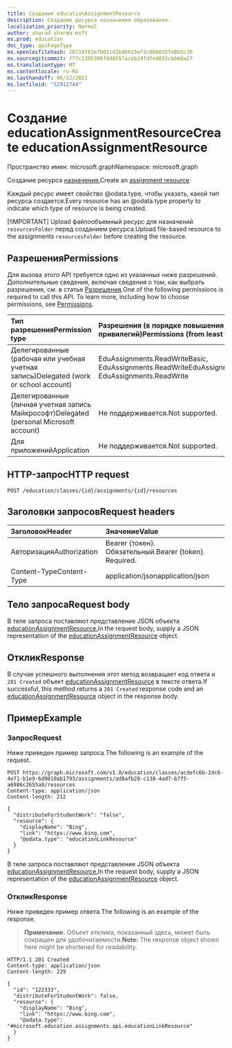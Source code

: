 ```yaml
---
title: Создание educationAssignmentResource
description: Создание ресурса назначения образования.
localization_priority: Normal
author: sharad-sharma-msft
ms.prod: education
doc_type: apiPageType
ms.openlocfilehash: 20719f61e7b01c42bd6615ef2c0bb032fe8b5c36
ms.sourcegitcommit: f77c1385306fd40557aceb24fdfe4832cbb60a27
ms.translationtype: MT
ms.contentlocale: ru-RU
ms.lasthandoff: 06/12/2021
ms.locfileid: "52912744"
---
```

# <a name="create-educationassignmentresource"></a><span data-ttu-id="619b9-103">Создание educationAssignmentResource</span><span class="sxs-lookup"><span data-stu-id="619b9-103">Create educationAssignmentResource</span></span>

<span data-ttu-id="619b9-104">Пространство имен: microsoft.graph</span><span class="sxs-lookup"><span data-stu-id="619b9-104">Namespace: microsoft.graph</span></span>

<span data-ttu-id="619b9-105">Создание ресурса [назначения.](../resources/educationassignmentresource.md)</span><span class="sxs-lookup"><span data-stu-id="619b9-105">Create an [assignment resource](../resources/educationassignmentresource.md).</span></span> 

<span data-ttu-id="619b9-106">Каждый ресурс имеет свойство @odata.type, чтобы указать, какой тип ресурса создается.</span><span class="sxs-lookup"><span data-stu-id="619b9-106">Every resource has an @odata.type property to indicate which type of resource is being created.</span></span> 

[!IMPORTANT] 
<span data-ttu-id="619b9-107">Upload файлообъемный ресурс для назначений `resourcesFolder` перед созданием ресурса.</span><span class="sxs-lookup"><span data-stu-id="619b9-107">Upload file-based resource to the assignments `resourcesFolder` before creating the resource.</span></span> 

## <a name="permissions"></a><span data-ttu-id="619b9-108">Разрешения</span><span class="sxs-lookup"><span data-stu-id="619b9-108">Permissions</span></span>
<span data-ttu-id="619b9-p101">Для вызова этого API требуется одно из указанных ниже разрешений. Дополнительные сведения, включая сведения о том, как выбрать разрешения, см. в статье [Разрешения](/graph/permissions-reference).</span><span class="sxs-lookup"><span data-stu-id="619b9-p101">One of the following permissions is required to call this API. To learn more, including how to choose permissions, see [Permissions](/graph/permissions-reference).</span></span>

|<span data-ttu-id="619b9-111">Тип разрешения</span><span class="sxs-lookup"><span data-stu-id="619b9-111">Permission type</span></span>      | <span data-ttu-id="619b9-112">Разрешения (в порядке повышения привилегий)</span><span class="sxs-lookup"><span data-stu-id="619b9-112">Permissions (from least to most privileged)</span></span>              |
|:--------------------|:---------------------------------------------------------|
|<span data-ttu-id="619b9-113">Делегированные (рабочая или учебная учетная запись)</span><span class="sxs-lookup"><span data-stu-id="619b9-113">Delegated (work or school account)</span></span> |  <span data-ttu-id="619b9-114">EduAssignments.ReadWriteBasic, EduAssignments.ReadWrite</span><span class="sxs-lookup"><span data-stu-id="619b9-114">EduAssignments.ReadWriteBasic, EduAssignments.ReadWrite</span></span>  |
|<span data-ttu-id="619b9-115">Делегированные (личная учетная запись Майкрософт)</span><span class="sxs-lookup"><span data-stu-id="619b9-115">Delegated (personal Microsoft account)</span></span> |  <span data-ttu-id="619b9-116">Не поддерживается.</span><span class="sxs-lookup"><span data-stu-id="619b9-116">Not supported.</span></span>  |
|<span data-ttu-id="619b9-117">Для приложений</span><span class="sxs-lookup"><span data-stu-id="619b9-117">Application</span></span> | <span data-ttu-id="619b9-118">Не поддерживается.</span><span class="sxs-lookup"><span data-stu-id="619b9-118">Not supported.</span></span>  | 

## <a name="http-request"></a><span data-ttu-id="619b9-119">HTTP-запрос</span><span class="sxs-lookup"><span data-stu-id="619b9-119">HTTP request</span></span>
<!-- { "blockType": "ignored" } -->
```http
POST /education/classes/{id}/assignments/{id}/resources
```
## <a name="request-headers"></a><span data-ttu-id="619b9-120">Заголовки запросов</span><span class="sxs-lookup"><span data-stu-id="619b9-120">Request headers</span></span>
| <span data-ttu-id="619b9-121">Заголовок</span><span class="sxs-lookup"><span data-stu-id="619b9-121">Header</span></span>       | <span data-ttu-id="619b9-122">Значение</span><span class="sxs-lookup"><span data-stu-id="619b9-122">Value</span></span> |
|:---------------|:--------|
| <span data-ttu-id="619b9-123">Авторизация</span><span class="sxs-lookup"><span data-stu-id="619b9-123">Authorization</span></span>  | <span data-ttu-id="619b9-p102">Bearer {токен}. Обязательный.</span><span class="sxs-lookup"><span data-stu-id="619b9-p102">Bearer {token}. Required.</span></span>  |
| <span data-ttu-id="619b9-126">Content-Type</span><span class="sxs-lookup"><span data-stu-id="619b9-126">Content-Type</span></span>  | <span data-ttu-id="619b9-127">application/json</span><span class="sxs-lookup"><span data-stu-id="619b9-127">application/json</span></span>  |

## <a name="request-body"></a><span data-ttu-id="619b9-128">Тело запроса</span><span class="sxs-lookup"><span data-stu-id="619b9-128">Request body</span></span>
<span data-ttu-id="619b9-129">В теле запроса поставляют представление JSON объекта [educationAssignmentResource.](../resources/educationassignmentresource.md)</span><span class="sxs-lookup"><span data-stu-id="619b9-129">In the request body, supply a JSON representation of the [educationAssignmentResource](../resources/educationassignmentresource.md) object.</span></span>


## <a name="response"></a><span data-ttu-id="619b9-130">Отклик</span><span class="sxs-lookup"><span data-stu-id="619b9-130">Response</span></span>
<span data-ttu-id="619b9-131">В случае успешного выполнения этот метод возвращает код ответа и `201 Created` объект [educationAssignmentResource](../resources/educationassignmentresource.md) в тексте ответа.</span><span class="sxs-lookup"><span data-stu-id="619b9-131">If successful, this method returns a `201 Created` response code and an [educationAssignmentResource](../resources/educationassignmentresource.md) object in the response body.</span></span>

## <a name="example"></a><span data-ttu-id="619b9-132">Пример</span><span class="sxs-lookup"><span data-stu-id="619b9-132">Example</span></span>
### <a name="request"></a><span data-ttu-id="619b9-133">Запрос</span><span class="sxs-lookup"><span data-stu-id="619b9-133">Request</span></span>
<span data-ttu-id="619b9-134">Ниже приведен пример запроса.</span><span class="sxs-lookup"><span data-stu-id="619b9-134">The following is an example of the request.</span></span>
<!-- {
  "blockType": "request",
  "sampleKeys": ["ad8afb28-c138-4ad7-b7f5-a6986c2655a8"],
  "name": "create_educationassignmentresource_from_educationassignment"
}-->
```http
POST https://graph.microsoft.com/v1.0/education/classes/acdefc6b-2dc6-4e71-b1e9-6d9810ab1793/assignments/ad8afb28-c138-4ad7-b7f5-a6986c2655a8/resources
Content-type: application/json
Content-length: 212

{
  "distributeForStudentWork": "false",
  "resource": {
    "displayName": "Bing",
    "link": "https://www.bing.com",
    "@odata.type": "educationLinkResource"
  }
}

```
<span data-ttu-id="619b9-135">В теле запроса поставляют представление JSON объекта [educationAssignmentResource.](../resources/educationassignmentresource.md)</span><span class="sxs-lookup"><span data-stu-id="619b9-135">In the request body, supply a JSON representation of the [educationAssignmentResource](../resources/educationassignmentresource.md) object.</span></span>

### <a name="response"></a><span data-ttu-id="619b9-136">Отклик</span><span class="sxs-lookup"><span data-stu-id="619b9-136">Response</span></span>
<span data-ttu-id="619b9-137">Ниже приведен пример ответа.</span><span class="sxs-lookup"><span data-stu-id="619b9-137">The following is an example of the response.</span></span> 

><span data-ttu-id="619b9-138">**Примечание.** Объект отклика, показанный здесь, может быть сокращен для удобочитаемости.</span><span class="sxs-lookup"><span data-stu-id="619b9-138">**Note:** The response object shown here might be shortened for readability.</span></span>


<!-- {
  "blockType": "response",
  "truncated": true,
  "@odata.type": "microsoft.graph.educationAssignmentResource"
} -->
```http
HTTP/1.1 201 Created
Content-type: application/json
Content-length: 229

{
  "id": "122333",
  "distributeForStudentWork": false,
  "resource": {
    "displayName": "Bing",
    "link": "https://www.bing.com",
    "@odata.type": "#microsoft.education.assignments.api.educationLinkResource"
  }
}

```
<!-- uuid: 8fcb5dbc-d5aa-4681-8e31-b001d5168d79
2015-10-25 14:57:30 UTC -->
<!--
{
  "type": "#page.annotation",
  "description": "Create educationAssignmentResource",
  "keywords": "",
  "section": "documentation",
  "tocPath": "",
  "suppressions": []
}
-->


